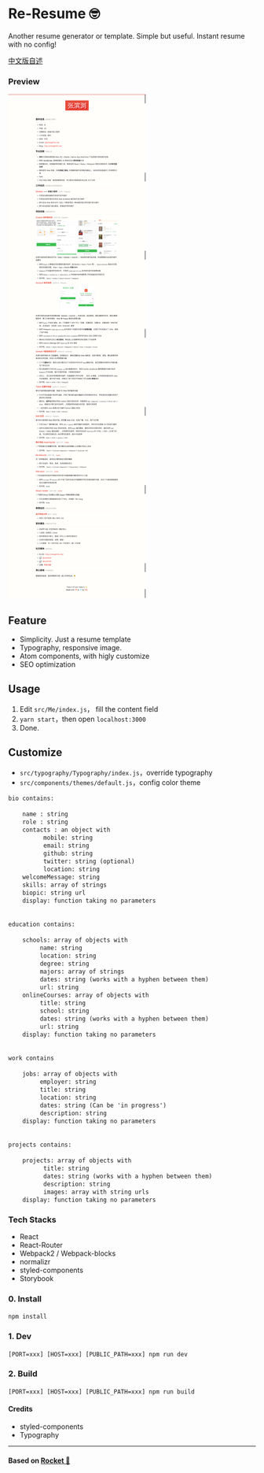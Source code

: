# Re-Resume 🤓
Another resume generator or template.
Simple but useful.
Instant resume with no config!

[中文版自述](README_zh.md)

### Preview
![Web Preview](resume_cool4zbl_web.png)


## Feature
- Simplicity. Just a resume template
- Typography, responsive image.
- Atom components, with higly customize
- SEO optimization

## Usage
1. Edit `src/Me/index.js`， fill the content field
2. `yarn start`，then open `localhost:3000`
3. Done.

## Customize
  - `src/typography/Typography/index.js`，override typography
  - `src/components/themes/default.js`，config color theme
```
bio contains:

    name : string
    role : string
    contacts : an object with
          mobile: string
          email: string
          github: string
          twitter: string (optional)
          location: string
    welcomeMessage: string
    skills: array of strings
    biopic: string url
    display: function taking no parameters


education contains:

    schools: array of objects with
         name: string
         location: string
         degree: string
         majors: array of strings
         dates: string (works with a hyphen between them)
         url: string
    onlineCourses: array of objects with
         title: string
         school: string
         dates: string (works with a hyphen between them)
         url: string
    display: function taking no parameters


work contains

    jobs: array of objects with
         employer: string
         title: string
         location: string
         dates: string (Can be 'in progress')
         description: string
    display: function taking no parameters


projects contains:

    projects: array of objects with
          title: string
          dates: string (works with a hyphen between them)
          description: string
          images: array with string urls
    display: function taking no parameters
```
### Tech Stacks
- React
- React-Router
- Webpack2 / Webpack-blocks
- normalizr
- styled-components
- Storybook

### 0. Install
`npm install`

### 1. Dev
`[PORT=xxx] [HOST=xxx] [PUBLIC_PATH=xxx] npm run dev`

### 2. Build
`[PORT=xxx] [HOST=xxx] [PUBLIC_PATH=xxx] npm run build`


#### Credits
- styled-components
- Typography


---
#### Based on [Rocket 🚀](https://github.com/cool4zbl/rocket)
